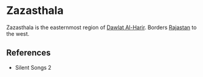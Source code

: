 # Zazasthala
Zazasthala is the easternmost region of [Dawlat Al-Harir](Location/Dawlat%20Al-Harir.md). Borders [Rajastan](Location/Regions/Rajastan.md) to the west.

## References
- Silent Songs 2
